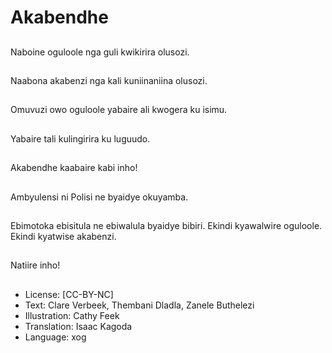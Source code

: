# Akabendhe

##
Naboine oguloole nga
guli kwikirira olusozi.

##
Naabona akabenzi nga
kali kuniinaniina
olusozi.

##
Omuvuzi owo oguloole
yabaire ali kwogera ku
isimu.

##
Yabaire tali kulingirira
ku luguudo.

##
Akabendhe kaabaire
kabi inho!

##
Ambyulensi ni Polisi ne
byaidye okuyamba.

##
Ebimotoka ebisitula ne
ebiwalula byaidye bibiri.
Ekindi kyawalwire
oguloole.
Ekindi kyatwise
akabenzi.

##
Natiire inho!

##
* License: [CC-BY-NC]
* Text: Clare Verbeek, Thembani Dladla, Zanele Buthelezi
* Illustration: Cathy Feek
* Translation: Isaac Kagoda
* Language: xog
